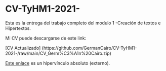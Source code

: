 # CV-TyHM1-2021-
Esta es la entrega del trabajo completo del modulo 1 -Creación de textos e Hipertextos.

<p>

Mi CV puede descargarse de este link:
<p>
[CV Actualizado] (https://github.com/GermanCairo/CV-TyHM1-2021-/raw/main/CV_Germ%C3%A1n%20Cairo.zip)
  <p>
<p><a href="https://github.com/GermanCairo/CV-TyHM1-2021-/raw/main/CV_Germ%C3%A1n%20Cairo.zip"_blank">Este enlace</a> es un hipervínculo absoluto (externo).</p>

